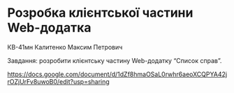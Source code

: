 # Розробка клієнтської частини Web-додатка

КВ-41мн Калитенко Максим Петрович

Завдання: розробити клієнтську частину Web-додатку “Список справ”.

https://docs.google.com/document/d/1dZf8hmaOSaL0rwhr6aeoXCQPYA42jrOZjUrFv8uwoB0/edit?usp=sharing
